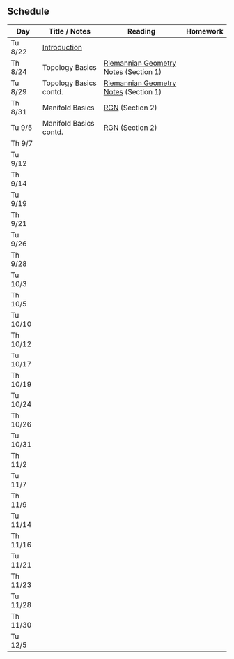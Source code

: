 ## Schedule

| Day      | Title / Notes                                                      | Reading       | Homework                              |
|----------|--------------------------------------------------------------------|---------------|---------------------------------------|
| Tu 8/22  | [Introduction](lectures/L01-IntroductionV1.pdf) | | |
| Th 8/24  | Topology Basics | [Riemannian Geometry Notes](notes/RiemannianGeometryNotes.pdf) (Section 1) | |
| Tu 8/29  | Topology Basics contd. | [Riemannian Geometry Notes](notes/RiemannianGeometryNotes.pdf) (Section 1) | |
| Th 8/31  | Manifold Basics | [RGN](notes/RiemannianGeometryNotes.pdf) (Section 2) | |
| Tu 9/5   | Manifold Basics contd. | [RGN](notes/RiemannianGeometryNotes.pdf) (Section 2) | |
| Th 9/7   | | | |
| Tu 9/12  | | | |
| Th 9/14  | | | |
| Tu 9/19  | | | |
| Th 9/21  | | | |
| Tu 9/26  | | | |
| Th 9/28  | | | |
| Tu 10/3  | | | |
| Th 10/5  | | | |
| Tu 10/10 | | | |
| Th 10/12 | | | |
| Tu 10/17 | | | |
| Th 10/19 | | | |
| Tu 10/24 | | | |
| Th 10/26 | | | |
| Tu 10/31 | | | |
| Th 11/2  | | | |
| Tu 11/7  | | | |
| Th 11/9  | | | |
| Tu 11/14 | | | |
| Th 11/16 | | | |
| Tu 11/21 | | | |
| Th 11/23 | | | |
| Tu 11/28 | | | |
| Th 11/30 | | | |
| Tu 12/5  | | | |
